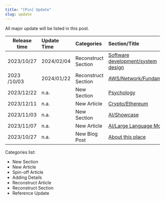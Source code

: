 ```yaml
---
title: "[Pin] Update"
slug: update
---
```


All major update will be listed in this post.

| Release time | Update Time | Categories | Section/Title |
| --- | :-- | :-- | :-- |
| 2023/10/27 | 2024/02/04 | Reconstruct Section | [Software development/system design](/software-development/system-design/api/design-pattern/#the-role-of-an-api-gateway/) | 
| 2023 /10/03 | 2024/01/22 | Reconstruct Section | [AWS/Network/Fundamental](/aws/networking/fundamental/protocols/) | 
| 2023/12/22 | n.a. | New Section | [Psychology](/other/psychology/) | 
| 2023/12/11 | n.a. | New Article | [Crypto/Ethereum](/crypto/development/eth/) |
| 2023/11/03 | n.a. | New Section | [AI/Showcase](/ai/showcase/) |  
| 2023/11/07 | n.a. | New Article | [AI/Large Language Models](/ai/news/llms/) |
| 2023/10/27 | n.a. | New Blog Post | [About this place](/blog/hello-world/) |

<!-- truncate -->

Categories list:

- New Section
- New Article
- Spin-off Article  
- Adding Details
- Reconstruct Article
- Reconstruct Section
- Reference Update